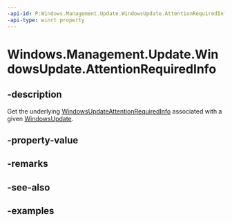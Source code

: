 ```yaml
---
-api-id: P:Windows.Management.Update.WindowsUpdate.AttentionRequiredInfo
-api-type: winrt property
---
```


# Windows.Management.Update.WindowsUpdate.AttentionRequiredInfo

<!--
public Windows.Management.Update.WindowsUpdateAttentionRequiredInfo AttentionRequiredInfo { get; }
-->


## -description
Get the underlying [WindowsUpdateAttentionRequiredInfo](./windowsupdateattentionrequiredinfo.md) associated with a given [WindowsUpdate](./windowsupdate.md).

## -property-value

## -remarks

## -see-also

## -examples


